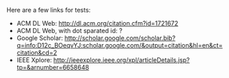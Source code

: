 Here are a few links for tests:

- ACM DL Web: http://dl.acm.org/citation.cfm?id=1721672
- ACM DL Web, with dot sparated id: ?
- Google Scholar: http://scholar.google.com/scholar.bib?q=info:D12c_BOeqvYJ:scholar.google.com/&output=citation&hl=en&ct=citation&cd=2
- IEEE Xplore: http://ieeexplore.ieee.org/xpl/articleDetails.jsp?tp=&arnumber=6658648
